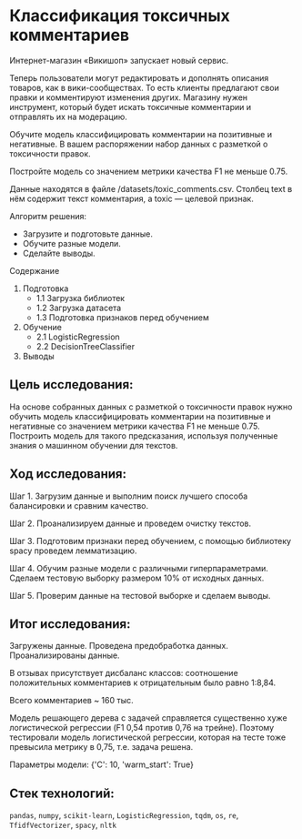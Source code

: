 # Классификация токсичных комментариев

Интернет-магазин «Викишоп» запускает новый сервис. 

Теперь пользователи могут редактировать и дополнять описания товаров, как в вики-сообществах. То есть клиенты предлагают свои правки и комментируют изменения других. Магазину нужен инструмент, который будет искать токсичные комментарии и отправлять их на модерацию. 

Обучите модель классифицировать комментарии на позитивные и негативные. В вашем распоряжении набор данных с разметкой о токсичности правок.

Постройте модель со значением метрики качества F1 не меньше 0.75. 

Данные находятся в файле /datasets/toxic_comments.csv. 
Столбец text в нём содержит текст комментария, а toxic — целевой признак.

Алгоритм решения:
- Загрузите и подготовьте данные.
- Обучите разные модели.
- Сделайте выводы.

Содержание

1.  Подготовка
    - 1.1  Загрузка библиотек
    - 1.2  Загрузка датасета
    - 1.3  Подготовка признаков перед обучением
2.  Обучение
    - 2.1  LogisticRegression
    - 2.2  DecisionTreeClassifier
3.  Выводы


## Цель исследования:

На основе собранных данных с разметкой о токсичности правок нужно обучить модель классифицировать комментарии на позитивные и негативные со значением метрики качества F1 не меньше 0.75. Построить модель для такого предсказания, используя полученные знания о машинном обучении для текстов.


## Ход исследования:

Шаг 1. Загрузим данные и выполним поиск лучшего способа балансировки и сравним качество.

Шаг 2. Проанализируем данные и проведем очистку текстов.

Шаг 3. Подготовим признаки перед обучением, с помощью библиотеку spacy проведем лемматизацию.

Шаг 4. Обучим разные модели с различными гиперпараметрами. Сделаем тестовую выборку размером 10% от исходных данных.

Шаг 5. Проверим данные на тестовой выборке и сделаем выводы.


## Итог исследования:

Загружены данные. Проведена предобработка данных. Проанализированы данные.

В отзывах присутствует дисбаланс классов: соотношение положительных комментариев к отрицательным было равно 1:8,84.

Всего комментариев ~ 160 тыс.

Модель решающего дерева с задачей справляется существенно хуже логистической регрессии (F1 0,54 против 0,76 на трейне). Поэтому тестировали модель логистической регрессии, которая на тесте тоже превысила метрику в 0,75, т.е. задача решена.

Параметры модели: {'C': 10, 'warm_start': True}

## Стек технологий:

`pandas`, `numpy`, `scikit-learn`, `LogisticRegression`, `tqdm`, `os`, `re`, `TfidfVectorizer`, `spacy`, `nltk`
